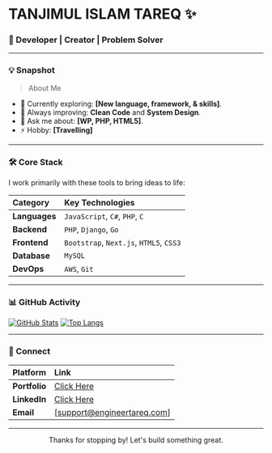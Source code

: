 # TANJIMUL ISLAM TAREQ ✨

### 🚀 Developer | Creator | Problem Solver

---

### 💡 Snapshot

> About Me

- 🔭 Currently exploring: **[New language, framework, & skills]**.
- 🌱 Always improving: **Clean Code** and **System Design**.
- 💬 Ask me about: **[WP, PHP, HTML5]**.
- ⚡ Hobby: **[Travelling]**

---

### 🛠️ Core Stack

I work primarily with these tools to bring ideas to life:

| Category | Key Technologies |
| :--- | :--- |
| **Languages** | `JavaScript`, `C#`, `PHP`, `C` |
| **Backend** | `PHP`, `Django`, `Go` |
| **Frontend** | `Bootstrap`, `Next.js`, `HTML5`, `CSS3` |
| **Database** | `MySQL` |
| **DevOps** | `AWS`, `Git` |

---

### 📊 GitHub Activity

[![GitHub Stats](https://github-readme-stats.vercel.app/api?username=engineertareq&show_icons=true&theme=dark&hide_border=true&border_radius=5)](https://github.com/anuraghazra/github-readme-stats)
[![Top Langs](https://github-readme-stats.vercel.app/api/top-langs/?username=engineertareq&layout=compact&theme=dark&hide_border=true&border_radius=5)](https://github.com/anuraghazra/github-readme-stats)

---

### 🔗 Connect

| Platform | Link |
| :--- | :--- |
| **Portfolio** | [Click Here](http://engineertareq.com/) |
| **LinkedIn** | [Click Here](https://bd.linkedin.com/in/tanjimulislamtareq/tr) |
| **Email** | [support@engineertareq.com] |

---

<p align="center">
  Thanks for stopping by! Let's build something great.
</p>
